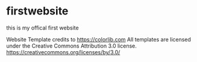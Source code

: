 # firstwebsite
this is my offical first website

Website Template credits to
 https://colorlib.com
All templates are licensed under the Creative Commons Attribution 3.0 license. https://creativecommons.org/licenses/by/3.0/

